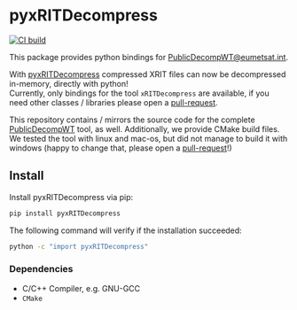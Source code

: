 # pyxRITDecompress
[![CI build](https://github.com/sbrodehl/pyPublicDecompWT/actions/workflows/trigger.yml/badge.svg)](https://github.com/sbrodehl/pyPublicDecompWT/actions/workflows/trigger.yml)

This package provides python bindings for [PublicDecompWT@eumetsat.int](https://gitlab.eumetsat.int/open-source/PublicDecompWT).

With [pyxRITDecompress](https://github.com/sbrodehl/pyPublicDecompWT) compressed XRIT files can now be decompressed in-memory, directly with python!  
Currently, only bindings for the tool `xRITDecompress` are available, if you need other classes / libraries please open a [pull-request](https://github.com/sbrodehl/pyPublicDecompWT/pulls).

This repository contains / mirrors the source code for the complete [PublicDecompWT](https://gitlab.eumetsat.int/open-source/PublicDecompWT) tool, as well.
Additionally, we provide CMake build files.
We tested the tool with linux and mac-os, but did not manage to build it with windows (happy to change that, please open a [pull-request](https://github.com/sbrodehl/pyPublicDecompWT/pulls)!)

## Install

Install pyxRITDecompress via pip:
```bash
pip install pyxRITDecompress
```

The following command will verify if the installation succeeded:

```bash
python -c "import pyxRITDecompress"
```

### Dependencies
- C/C++ Compiler, e.g. GNU-GCC
- `CMake`
